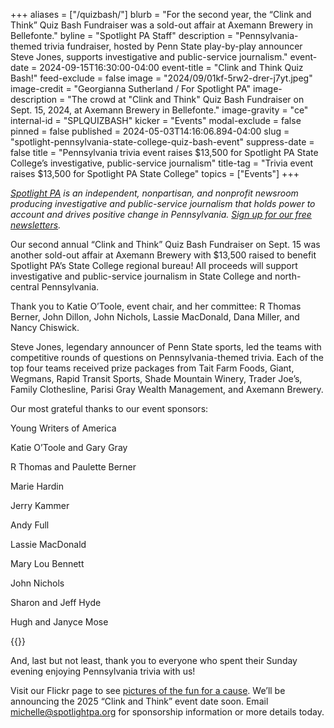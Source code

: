 +++
aliases = ["/quizbash/"]
blurb = "For the second year, the “Clink and Think” Quiz Bash Fundraiser was a sold-out affair at Axemann Brewery in Bellefonte."
byline = "Spotlight PA Staff"
description = "Pennsylvania-themed trivia fundraiser, hosted by Penn State play-by-play announcer Steve Jones, supports investigative and public-service journalism."
event-date = 2024-09-15T16:30:00-04:00
event-title = "Clink and Think Quiz Bash!"
feed-exclude = false
image = "2024/09/01kf-5rw2-drer-j7yt.jpeg"
image-credit = "Georgianna Sutherland / For Spotlight PA"
image-description = "The crowd at \"Clink and Think\" Quiz Bash Fundraiser on Sept. 15, 2024, at Axemann Brewery in Bellefonte."
image-gravity = "ce"
internal-id = "SPLQUIZBASH"
kicker = "Events"
modal-exclude = false
pinned = false
published = 2024-05-03T14:16:06.894-04:00
slug = "spotlight-pennsylvania-state-college-quiz-bash-event"
suppress-date = false
title = "Pennsylvania trivia event raises $13,500 for Spotlight PA State College’s investigative, public-service journalism"
title-tag = "Trivia event raises $13,500 for Spotlight PA State College"
topics = ["Events"]
+++

<a href="https://www.spotlightpa.org/"><em>Spotlight PA</em></a><em> is an independent, nonpartisan, and nonprofit newsroom producing investigative and public-service journalism that holds power to account and drives positive change in Pennsylvania. </em><a href="https://www.spotlightpa.org/newsletters"><em>Sign up for our free newsletters</em></a><em>.</em>

Our second annual “Clink and Think” Quiz Bash Fundraiser on Sept. 15 was another sold-out affair at Axemann Brewery with $13,500 raised to benefit Spotlight PA’s State College regional bureau! All proceeds will support investigative and public-service journalism in State College and north-central Pennsylvania.

Thank you to Katie O’Toole, event chair, and her committee: R Thomas Berner, John Dillon, John Nichols, Lassie MacDonald, Dana Miller, and Nancy Chiswick.

Steve Jones, legendary announcer of Penn State sports, led the teams with competitive rounds of questions on Pennsylvania-themed trivia. Each of the top four teams received prize packages from Tait Farm Foods, Giant, Wegmans, Rapid Transit Sports, Shade Mountain Winery, Trader Joe’s, Family Clothesline, Parisi Gray Wealth Management, and Axemann Brewery.

Our most grateful thanks to our event sponsors:

Young Writers of America

Katie O’Toole and Gary Gray

R Thomas and Paulette Berner

Marie Hardin

Jerry Kammer

Andy Full

Lassie MacDonald

Mary Lou Bennett

John Nichols

Sharon and Jeff Hyde

Hugh and Janyce Mose

{{<picture src="2024/09/01kf-5rkj-ekad-5wqr.jpeg" width-ratio="1545" height-ratio="2000" description="“Clink and Think” Quiz Bash Fundraiser sponsor logos for 2024 event." caption="" credit="Spotlight PA">}}

And, last but not least, thank you to everyone who spent their Sunday evening enjoying Pennsylvania trivia with us!

Visit our Flickr page to see <a href="https://flic.kr/s/aHBqjBJzX4">pictures of the fun for a cause</a>. We’ll be announcing the 2025 “Clink and Think” event date soon. Email <a href="mailto:michelle@spotlightpa.org">michelle@spotlightpa.org</a> for sponsorship information or more details today.

